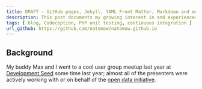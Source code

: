 ```yaml
---
title: DRAFT - GitHub pages, Jekyll, YAML Front Matter, Markdown and me.
description: This post documents my growing interest in and experiences learning and using GitHub pages, Jekyll and YAML Front Matter with Markdown as a pure data source.
tags: [ blog, Codeception, PHP unit testing, continuous integration ]
url_github: https://github.com/natemow/natemow.github.io
---
```




## Background

My buddy Max and I went to a cool user group meetup last year at [Development Seed](https://developmentseed.org/) some time last year; almost all of the presenters were actively working with or on behalf of the [open data initiative](https://project-open-data.cio.gov/).
